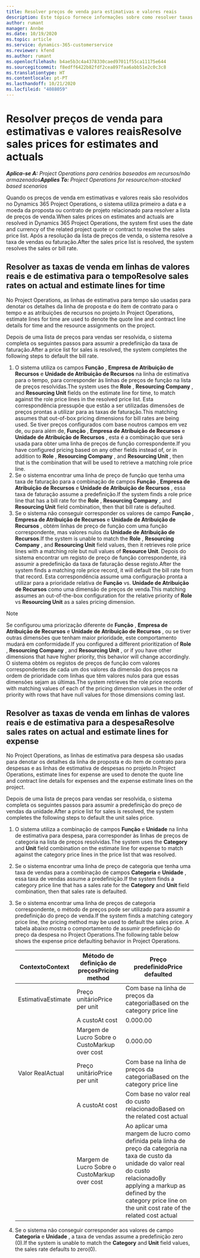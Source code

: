 ```yaml
---
title: Resolver preços de venda para estimativas e valores reais
description: Este tópico fornece informações sobre como resolver taxas de venda para estimativas e valores reais.
author: rumant
manager: Annbe
ms.date: 10/19/2020
ms.topic: article
ms.service: dynamics-365-customerservice
ms.reviewer: kfend
ms.author: rumant
ms.openlocfilehash: b4ae5b3c4a4378330caed97011f55ca11175e644
ms.sourcegitcommit: f8edff6422b82fdf2cea897faa6abb51e2c0c3c8
ms.translationtype: HT
ms.contentlocale: pt-PT
ms.lasthandoff: 10/21/2020
ms.locfileid: "4088059"
---
```

# <a name="resolve-sales-prices-for-estimates-and-actuals"></a><span data-ttu-id="8c829-103">Resolver preços de venda para estimativas e valores reais</span><span class="sxs-lookup"><span data-stu-id="8c829-103">Resolve sales prices for estimates and actuals</span></span>

<span data-ttu-id="8c829-104">_**Aplica-se A:** Project Operations para cenários baseados em recursos/não armazenados_</span><span class="sxs-lookup"><span data-stu-id="8c829-104">_**Applies To:** Project Operations for resource/non-stocked based scenarios_</span></span>

<span data-ttu-id="8c829-105">Quando os preços de venda em estimativas e valores reais são resolvidos no Dynamics 365 Project Operations, o sistema utiliza primeiro a data e a moeda da proposta ou contrato de projeto relacionado para resolver a lista de preços de venda.</span><span class="sxs-lookup"><span data-stu-id="8c829-105">When sales prices on estimates and actuals are resolved in Dynamics 365 Project Operations, the system first uses the date and currency of the related project quote or contract to resolve the sales price list.</span></span> <span data-ttu-id="8c829-106">Após a resolução da lista de preços de venda, o sistema resolve a taxa de vendas ou faturação.</span><span class="sxs-lookup"><span data-stu-id="8c829-106">After the sales price list is resolved, the system resolves the sales or bill rate.</span></span>

## <a name="resolve-sales-rates-on-actual-and-estimate-lines-for-time"></a><span data-ttu-id="8c829-107">Resolver as taxas de venda em linhas de valores reais e de estimativa para o tempo</span><span class="sxs-lookup"><span data-stu-id="8c829-107">Resolve sales rates on actual and estimate lines for time</span></span>

<span data-ttu-id="8c829-108">No Project Operations, as linhas de estimativa para tempo são usadas para denotar os detalhes da linha de proposta e do item de contrato para o tempo e as atribuições de recursos no projeto.</span><span class="sxs-lookup"><span data-stu-id="8c829-108">In Project Operations, estimate lines for time are used to denote the quote line and contract line details for time and the resource assignments on the project.</span></span>

<span data-ttu-id="8c829-109">Depois de uma lista de preços para vendas ser resolvida, o sistema completa os seguintes passos para assumir a predefinição da taxa de faturação.</span><span class="sxs-lookup"><span data-stu-id="8c829-109">After a price list for sales is resolved, the system completes the following steps to default the bill rate.</span></span>

1. <span data-ttu-id="8c829-110">O sistema utiliza os campos **Função** , **Empresa de Atribuição de Recursos** e **Unidade de Atribuição de Recursos** na linha de estimativa para o tempo, para corresponder às linhas de preços de função na lista de preços resolvidas.</span><span class="sxs-lookup"><span data-stu-id="8c829-110">The system uses the **Role** , **Resourcing Company** , and **Resourcing Unit** fields on the estimate line for time, to match against the role price lines in the resolved price list.</span></span> <span data-ttu-id="8c829-111">Esta correspondência pressupõe que estão a ser utilizadas dimensões de preços prontas a utilizar para as taxas de faturação.</span><span class="sxs-lookup"><span data-stu-id="8c829-111">This matching assumes that out-of-box pricing dimensions for bill rates are being used.</span></span> <span data-ttu-id="8c829-112">Se tiver preços configurados com base noutros campos em vez de, ou para além de, **Função** , **Empresa de Atribuição de Recursos** e **Unidade de Atribuição de Recursos** , esta é a combinação que será usada para obter uma linha de preços de função correspondente.</span><span class="sxs-lookup"><span data-stu-id="8c829-112">If you have configured pricing based on any other fields instead of, or in addition to **Role** , **Resourcing Company** , and **Resourcing Unit** , then that is the combination that will be used to retrieve a matching role price line.</span></span>
2. <span data-ttu-id="8c829-113">Se o sistema encontrar uma linha de preço de função que tenha uma taxa de faturação para a combinação de campos **Função** , **Empresa de Atribuição de Recursos** e **Unidade de Atribuição de Recursos** , essa taxa de faturação assume a predefinição.</span><span class="sxs-lookup"><span data-stu-id="8c829-113">If the system finds a role price line that has a bill rate for the **Role** , **Resourcing Company** , and **Resourcing Unit** field combination, then that bill rate is defaulted.</span></span>
3. <span data-ttu-id="8c829-114">Se o sistema não conseguir corresponder os valores de campo **Função** , **Empresa de Atribuição de Recursos** e **Unidade de Atribuição de Recursos** , obtém linhas de preço de função com uma função correspondente, mas valores nulos da **Unidade de Atribuição de Recursos**.</span><span class="sxs-lookup"><span data-stu-id="8c829-114">If the system is unable to match the **Role** , **Resourcing Company** , and **Resourcing Unit** field values, then it retrieves role price lines with a matching role but null values of **Resource Unit**.</span></span> <span data-ttu-id="8c829-115">Depois do sistema encontrar um registo de preço de função correspondente, irá assumir a predefinição da taxa de faturação desse registo.</span><span class="sxs-lookup"><span data-stu-id="8c829-115">After the system finds a matching role price record, it will default the bill rate from that record.</span></span> <span data-ttu-id="8c829-116">Esta correspondência assume uma configuração pronta a utilizar para a prioridade relativa de **Função** vs. **Unidade de Atribuição de Recursos** como uma dimensão de preços de venda.</span><span class="sxs-lookup"><span data-stu-id="8c829-116">This matching assumes an out-of-the-box configuration for the relative priority of **Role** vs **Resourcing Unit** as a sales pricing dimension.</span></span>

> [!NOTE]
> <span data-ttu-id="8c829-117">Se configurou uma priorização diferente de **Função** , **Empresa de Atribuição de Recursos** e **Unidade de Atribuição de Recursos** , ou se tiver outras dimensões que tenham maior prioridade, este comportamento mudará em conformidade.</span><span class="sxs-lookup"><span data-stu-id="8c829-117">If you configured a different prioritization of **Role** , **Resourcing Company** , and **Resourcing Unit** , or if you have other dimensions that have higher priority, this behavior will change accordingly.</span></span> <span data-ttu-id="8c829-118">O sistema obtém os registos de preços de função com valores correspondentes de cada um dos valores da dimensão dos preços na ordem de prioridade com linhas que têm valores nulos para que essas dimensões sejam as últimas.</span><span class="sxs-lookup"><span data-stu-id="8c829-118">The system retrieves the role price records with matching values of each of the pricing dimension values in the order of priority with rows that have null values for those dimensions coming last.</span></span>

## <a name="resolve-sales-rates-on-actual-and-estimate-lines-for-expense"></a><span data-ttu-id="8c829-119">Resolver as taxas de venda em linhas de valores reais e de estimativa para a despesa</span><span class="sxs-lookup"><span data-stu-id="8c829-119">Resolve sales rates on actual and estimate lines for expense</span></span>

<span data-ttu-id="8c829-120">No Project Operations, as linhas de estimativa para despesa são usadas para denotar os detalhes da linha de proposta e do item de contrato para despesas e as linhas de estimativa de despesas no projeto.</span><span class="sxs-lookup"><span data-stu-id="8c829-120">In Project Operations, estimate lines for expense are used to denote the quote line and contract line details for expenses and the expense estimate lines on the project.</span></span>

<span data-ttu-id="8c829-121">Depois de uma lista de preços para vendas ser resolvida, o sistema completa os seguintes passos para assumir a predefinição do preço de vendas da unidade.</span><span class="sxs-lookup"><span data-stu-id="8c829-121">After a price list for sales is resolved, the system completes the following steps to default the unit sales price.</span></span>

1. <span data-ttu-id="8c829-122">O sistema utiliza a combinação de campos **Função** e **Unidade** na linha de estimativa para despesa, para corresponder às linhas de preços de categoria na lista de preços resolvidas.</span><span class="sxs-lookup"><span data-stu-id="8c829-122">The system uses the **Category** and **Unit** field combination on the estimate line for expense to match against the category price lines in the price list that was resolved.</span></span>
2. <span data-ttu-id="8c829-123">Se o sistema encontrar uma linha de preço de categoria que tenha uma taxa de vendas para a combinação de campos **Categoria** e **Unidade** , essa taxa de vendas assume a predefinição.</span><span class="sxs-lookup"><span data-stu-id="8c829-123">If the system finds a category price line that has a sales rate for the **Category** and **Unit** field combination, then that sales rate is defaulted.</span></span>
3. <span data-ttu-id="8c829-124">Se o sistema encontrar uma linha de preços de categoria correspondente, o método de preços pode ser utilizado para assumir a predefinição do preço de venda.</span><span class="sxs-lookup"><span data-stu-id="8c829-124">If the system finds a matching category price line, the pricing method may be used to default the sales price.</span></span> <span data-ttu-id="8c829-125">A tabela abaixo mostra o comportamento de assumir predefinição do preço da despesa no Project Operations.</span><span class="sxs-lookup"><span data-stu-id="8c829-125">The following table below shows the expense price defaulting behavior in Project Operations.</span></span>

    | <span data-ttu-id="8c829-126">Contexto</span><span class="sxs-lookup"><span data-stu-id="8c829-126">Context</span></span> | <span data-ttu-id="8c829-127">Método de definição de preços</span><span class="sxs-lookup"><span data-stu-id="8c829-127">Pricing method</span></span> | <span data-ttu-id="8c829-128">Preço predefinido</span><span class="sxs-lookup"><span data-stu-id="8c829-128">Price defaulted</span></span> |
    | --- | --- | --- |
    | <span data-ttu-id="8c829-129">Estimativa</span><span class="sxs-lookup"><span data-stu-id="8c829-129">Estimate</span></span> | <span data-ttu-id="8c829-130">Preço unitário</span><span class="sxs-lookup"><span data-stu-id="8c829-130">Price per unit</span></span> | <span data-ttu-id="8c829-131">Com base na linha de preços da categoria</span><span class="sxs-lookup"><span data-stu-id="8c829-131">Based on the category price line</span></span> |
    | &nbsp; | <span data-ttu-id="8c829-132">A custo</span><span class="sxs-lookup"><span data-stu-id="8c829-132">At cost</span></span> | <span data-ttu-id="8c829-133">0.00</span><span class="sxs-lookup"><span data-stu-id="8c829-133">0.00</span></span> |
    | &nbsp; | <span data-ttu-id="8c829-134">Margem de Lucro Sobre o Custo</span><span class="sxs-lookup"><span data-stu-id="8c829-134">Markup over cost</span></span> | <span data-ttu-id="8c829-135">0.00</span><span class="sxs-lookup"><span data-stu-id="8c829-135">0.00</span></span> |
    | <span data-ttu-id="8c829-136">Valor Real</span><span class="sxs-lookup"><span data-stu-id="8c829-136">Actual</span></span> | <span data-ttu-id="8c829-137">Preço unitário</span><span class="sxs-lookup"><span data-stu-id="8c829-137">Price per unit</span></span> | <span data-ttu-id="8c829-138">Com base na linha de preços da categoria</span><span class="sxs-lookup"><span data-stu-id="8c829-138">Based on the category price line</span></span> |
    | &nbsp; | <span data-ttu-id="8c829-139">A custo</span><span class="sxs-lookup"><span data-stu-id="8c829-139">At cost</span></span> | <span data-ttu-id="8c829-140">Com base no valor real do custo relacionado</span><span class="sxs-lookup"><span data-stu-id="8c829-140">Based on the related cost actual</span></span> |
    | &nbsp; | <span data-ttu-id="8c829-141">Margem de Lucro Sobre o Custo</span><span class="sxs-lookup"><span data-stu-id="8c829-141">Markup over cost</span></span> | <span data-ttu-id="8c829-142">Ao aplicar uma margem de lucro como definida pela linha de preço da categoria na taxa de custo da unidade do valor real do custo relacionado</span><span class="sxs-lookup"><span data-stu-id="8c829-142">By applying a markup as defined by the category price line on the unit cost rate of the related cost actual</span></span> |

4. <span data-ttu-id="8c829-143">Se o sistema não conseguir corresponder aos valores de campo **Categoria** e **Unidade** , a taxa de vendas assume a predefinição zero (0).</span><span class="sxs-lookup"><span data-stu-id="8c829-143">If the system is unable to match the **Category** and **Unit** field values, the sales rate defaults to zero(0).</span></span>
